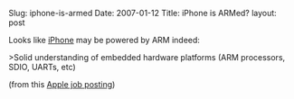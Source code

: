 Slug: iphone-is-armed
Date: 2007-01-12
Title: iPhone is ARMed?
layout: post

Looks like [iPhone](http://www.apple.com/iphone) may be powered by ARM indeed:

&gt;Solid understanding of embedded hardware platforms (ARM processors, SDIO, UARTs, etc)

(from this [Apple job posting](http://jobs.apple.com/index.ajs?BID=1&amp;method=mExternal.showJob&amp;RID=4063&amp;CurrentPage=))
